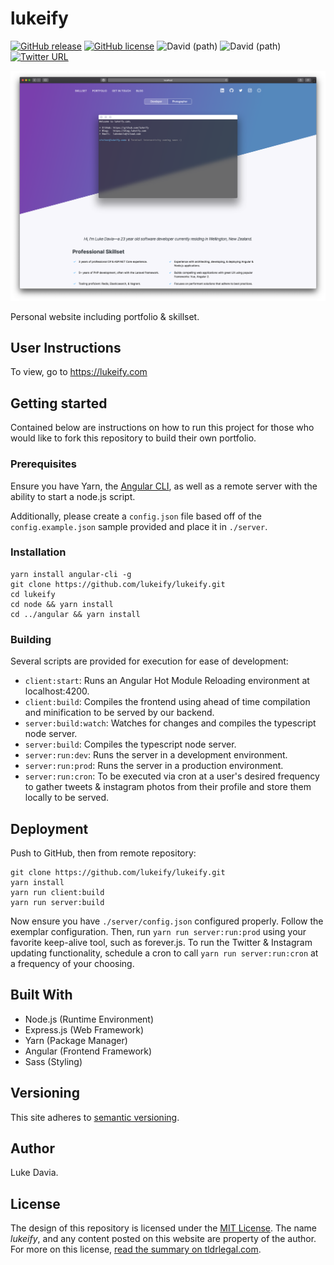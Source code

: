 # lukeify

[![GitHub release](https://img.shields.io/github/release/lukeify/lukeify.svg)](https://github.com/lukeify/lukeify)
[![GitHub license](https://img.shields.io/github/license/lukeify/lukeify.svg)](https://github.com/lukeify/lukeify/blob/master/LICENSE)
![David (path)](https://img.shields.io/david/lukeify/lukeify.svg?path=client)
![David (path)](https://img.shields.io/david/lukeify/lukeify.svg?path=server)
[![Twitter URL](https://img.shields.io/twitter/url/http/shields.io.svg?style=social)](https://lukeify.com)


![](client/src/assets/images/lukeify.png)

Personal website including portfolio & skillset.

## User Instructions

To view, go to https://lukeify.com

## Getting started

Contained below are instructions on how to run this project for those who would like to fork this repository to build their own portfolio.

### Prerequisites

Ensure you have Yarn, the [Angular CLI](https://cli.angular.io), as well as a remote server with the ability to start a node.js script. 

Additionally, please create a `config.json` file based off of the `config.example.json` sample provided and place it in `./server`.

### Installation

```
yarn install angular-cli -g
git clone https://github.com/lukeify/lukeify.git
cd lukeify
cd node && yarn install
cd ../angular && yarn install
```

### Building

Several scripts are provided for execution for ease of development:

* `client:start`: Runs an Angular Hot Module Reloading environment at localhost:4200.
* `client:build`: Compiles the frontend using ahead of time compilation and minification to be served by our backend.
* `server:build:watch`: Watches for changes and compiles the typescript node server.
* `server:build`: Compiles the typescript node server.
* `server:run:dev`: Runs the server in a development environment.
* `server:run:prod`: Runs the server in a production environment.
* `server:run:cron`: To be executed via cron at a user's desired frequency to gather tweets & instagram photos from their profile and store them locally to be served.

## Deployment

Push to GitHub, then from remote repository:

```
git clone https://github.com/lukeify/lukeify.git
yarn install
yarn run client:build
yarn run server:build
```

Now ensure you have `./server/config.json` configured properly. Follow the exemplar configuration. Then, run `yarn run server:run:prod` using your favorite keep-alive tool, such as forever.js. To run the Twitter & Instagram updating functionality, schedule a cron to call `yarn run server:run:cron` at a frequency of your choosing. 

## Built With

* Node.js (Runtime Environment)
* Express.js (Web Framework)
* Yarn (Package Manager)
* Angular (Frontend Framework)
* Sass (Styling)

## Versioning

This site adheres to [semantic versioning](https://semver.org).

## Author

Luke Davia.

## License

The design of this repository is licensed under the [MIT License](LICENSE). The name *lukeify*, and any content posted on this website are property of the author. For more on this license, [read the summary on tldrlegal.com](https://tldrlegal.com/license/mit-license).
